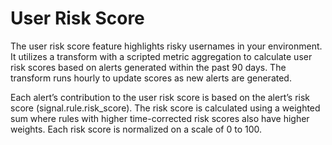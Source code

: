 # User Risk Score

The user risk score feature highlights risky usernames in your environment. It utilizes a transform with a scripted metric aggregation to calculate user risk scores based on alerts generated within the past 90 days. The transform runs hourly to update scores as new alerts are generated.

Each alert’s contribution to the user risk score is based on the alert’s risk score (signal.rule.risk_score). The risk score is calculated using a weighted sum where rules with higher time-corrected risk scores also have higher weights. Each risk score is normalized on a scale of 0 to 100.